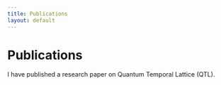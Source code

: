 ```yaml
---
title: Publications
layout: default
---
```


# Publications

I have published a research paper on Quantum Temporal Lattice (QTL).
